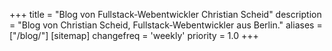 +++
title = "Blog von Fullstack-Webentwickler Christian Scheid"
description = "Blog von Christian Scheid, Fullstack-Webentwickler aus Berlin."
aliases = ["/blog/"]
[sitemap]
  changefreq = 'weekly'
  priority = 1.0
+++